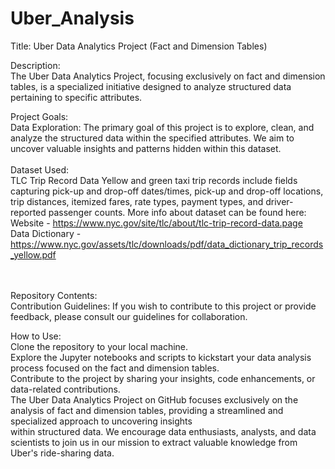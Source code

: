 # Uber_Analysis<br>
Title: Uber Data Analytics Project (Fact and Dimension Tables)

Description:<br>
The Uber Data Analytics Project, focusing exclusively on fact and dimension tables, is a specialized initiative designed to analyze structured data pertaining to specific attributes. 

Project Goals:<br>
Data Exploration: The primary goal of this project is to explore, clean, and analyze the structured data within the specified attributes. We aim to uncover valuable insights and patterns hidden within this dataset.
<br>
<br>
Dataset Used:<br>
TLC Trip Record Data Yellow and green taxi trip records include fields capturing pick-up and drop-off dates/times, pick-up and drop-off locations, trip distances, itemized fares, rate types, payment types, and driver-reported passenger counts.
More info about dataset can be found here:
<br>
Website - https://www.nyc.gov/site/tlc/about/tlc-trip-record-data.page <br>
Data Dictionary - https://www.nyc.gov/assets/tlc/downloads/pdf/data_dictionary_trip_records_yellow.pdf <br>
<br>
<br>

Repository Contents:<br>
Contribution Guidelines: If you wish to contribute to this project or provide feedback, please consult our guidelines for collaboration.

How to Use:<br>
Clone the repository to your local machine.<br>
Explore the Jupyter notebooks and scripts to kickstart your data analysis process focused on the fact and dimension tables.<br>
Contribute to the project by sharing your insights, code enhancements, or data-related contributions.<br>
The Uber Data Analytics Project on GitHub focuses exclusively on the analysis of fact and dimension tables, providing a streamlined and specialized approach to uncovering insights <br>
within structured data. We encourage data enthusiasts, analysts, and data scientists to join us in our mission to extract valuable knowledge from Uber's ride-sharing data.<br>

